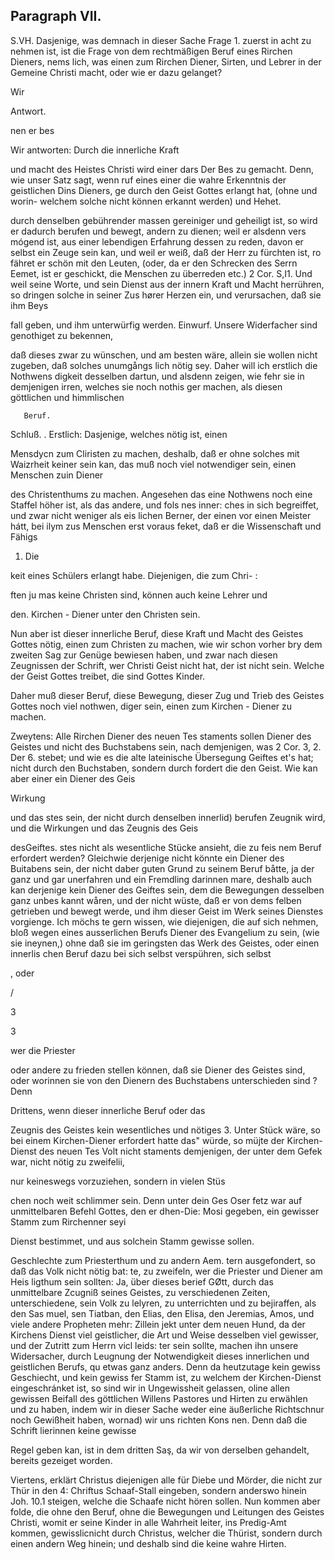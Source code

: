 

<!-- Seite 389 -->
Paragraph VII.
--------------

S.VH. Dasjenige, was demnach in dieser Sache Frage 1. zuerst in acht zu nehmen ist, ist die Frage von dem rechtmäßigen Beruf eines Rirchen Dieners, nems lich, was einen zum Rirchen Diener, Sirten, und Lebrer in der Gemeine Christi macht, oder wie er dazu gelanget?

Wir



Antwort.

nen er bes
<!-- Seite 390 -->
Wir antworten: Durch die innerliche Kraft

und macht des Heistes Christi wird einer dars Der Bes zu gemacht. Denn, wie unser Satz sagt, wenn ruf eines einer die wahre Erkenntnis der geistlichen Dins Dieners, ge durch den Geist Gottes erlangt hat, (ohne und worin- welchem solche nicht können erkannt werden) und Hehet.

durch denselben gebührender massen gereiniger und geheiligt ist, so wird er dadurch berufen und bewegt, andern zu dienen; weil er alsdenn vers mógend ist, aus einer lebendigen Erfahrung dessen zu reden, davon er selbst ein Zeuge sein kan, und weil er weiß, daß der Herr zu fürchten ist, ro fähret er schön mit den Leuten, (oder, da er den Schrecken des Serrn Eemet, ist er geschickt, die Menschen zu überreden etc.) 2 Cor. S,I1. Und weil seine Worte, und sein Dienst aus der innern Kraft und Macht herrühren, so dringen solche in seiner Zus hører Herzen ein, und verursachen, daß sie ihm Beys

fall geben, und ihm unterwürfig werden. Einwurf. Unsere Widerfacher sind genothiget zu bekennen,

daß dieses zwar zu wünschen, und am besten wäre,
allein sie wollen nicht zugeben, daß solches unumgångs
 lich nötig sey. Daher will ich erstlich die Nothwens
digkeit desselben dartun, und alsdenn zeigen, wie
fehr sie in demjenigen irren, welches sie noch nothis
ger machen, als diesen göttlichen und himmlischen

       Beruf.
Schluß. . Erstlich: Dasjenige, welches nötig ist, einen

Mensdycn zum Cliristen zu machen, deshalb, daß er ohne
solches mit Waizrheit keiner sein kan, das muß noch
viel notwendiger sein, einen Menschen zuin Diener

des Christenthums zu machen. Angesehen das eine Nothwens noch eine Staffel höher ist, als das andere, und fols nes inner: ches in sich begreiffet, und zwar nicht weniger als eis lichen Berner, der einen vor einen Meister hátt, bei ilym zus Menschen erst voraus feket, daß er die Wissenschaft und Fähigs


1. Die
<!-- Seite 391 -->
keit eines Schülers erlangt habe. Diejenigen, die zum Chri- :

ften ju mas keine Christen sind, können auch keine Lehrer und

den. Kirchen - Diener unter den Christen sein.

Nun aber ist dieser innerliche Beruf, diese Kraft und Macht des Geistes Gottes nötig, einen zum Christen zu machen, wie wir schon vorher bry dem zweiten Sag zur Genüge bewiesen haben, und zwar nach diesen Zeugnissen der Schrift, wer Christi Geist nicht hat, der ist nicht sein. Welche der Geist Gottes treibet, die sind Gottes Kinder.

Daher muß dieser Beruf, diese Bewegung, dieser Zug und Trieb des Geistes Gottes noch viel nothwen, diger sein, einen zum Kirchen - Diener zu machen.

Zweytens: Alle Rirchen Diener des neuen Tes staments sollen Diener des Geistes und nicht des Buchstabens sein, nach demjenigen, was 2 Cor. 3, 2. Der 6. stebet; und wie es die alte lateinische Übersegung Geiftes et's hat; nicht durch den Buchstaben, sondern durch fordert die den Geist. Wie kan aber einer ein Diener des Geis

Wirkung

und das stes sein, der nicht durch denselben innerlid) berufen Zeugnik wird, und die Wirkungen und das Zeugnis des Geis

desGeiftes. stes nicht als wesentliche Stücke ansieht, die zu feis nem Beruf erfordert werden? Gleichwie derjenige nicht könnte ein Diener des Buitabens sein, der nicht daber guten Grund zu seinem Beruf båtte, ja der ganz und gar unerfahren und ein Fremdling darinnen mare, deshalb auch kan derjenige kein Diener des Geiftes sein, dem die Bewegungen desselben ganz unbes kannt wåren, und der nicht wüste, daß er von dems felben getrieben und bewegt werde, und ihm dieser Geist im Werk seines Dienstes vorgienge. Ich möchs te gern wissen, wie diejenigen, die auf sich nehmen, bloß wegen eines ausserlichen Berufs Diener des Evangelium zu sein, (wie sie ineynen,) ohne daß sie im geringsten das Werk des Geistes, oder einen innerlis chen Beruf dazu bei sich selbst verspühren, sich selbst

, oder

/

3

3



wer die Priester
<!-- Seite 392 -->
oder andere zu frieden stellen können, daß sie Diener des Geistes sind, oder worinnen sie von den Dienern des Buchstabens unterschieden sind ? Denn

Drittens, wenn dieser innerliche Beruf oder das

Zeugnis des Geistes kein wesentliches und nötiges 3. Unter Stück wäre, so bei einem Kirchen-Diener erfordert hatte das" würde, so müjte der Kirchen-Dienst des neuen Tes Volt nicht staments demjenigen, der unter dem Gefek war, nicht nötig zu zweifelii,

nur keineswegs vorzuziehen, sondern in vielen Stüs

chen noch weit schlimmer sein. Denn unter dein Ges Oser fetz war auf unmittelbaren Befehl Gottes, den er dhen-Die: Mosi gegeben, ein gewisser Stamm zum Rirchenner seyi

Dienst bestimmet, und aus solchein Stamm gewisse sollen.

Geschlechte zum Priesterthum und zu andern Aem. tern ausgefondert, so daß das Volk nicht nötig bat: te, zu zweifeln, wer die Priester und Diener am Heis ligthum sein sollten: Ja, über dieses berief GØtt, durch das unmittelbare Zcugniß seines Geistes, zu verschiedenen Zeiten, unterschiedene, sein Volk zu lelyren, zu unterrichten und zu bejiraffen, als den Sas muel, sen Tiatban, den Elias, den Elisa, den Jeremias, Amos, und viele andere Propheten mehr: Zillein jekt unter dem neuen Hund, da der Kirchens Dienst viel geistlicher, die Art und Weise desselben viel gewisser, und der Zutritt zum Herrn vicl leids: ter sein sollte, machen ihn unsere Widersacher, durch Leugnung der Notwendigkeit dieses innerlichen und geistlichen Berufs, qu etwas ganz anders. Denn da heutzutage kein gewiss Geschiecht, und kein gewiss fer Stamm ist, zu welchem der Kirchen-Dienst eingeschránket ist, so sind wir in Ungewissheit gelassen, oline allen gewissen Beifall des göttlichen Willens Pastores und Hirten zu erwählen und zu haben, indem wir in dieser Sache weder eine äußerliche Richtschnur noch Gewißheit haben, wornad) wir uns richten Kons nen. Denn daß die Schrift lierinnen keine gewisse

<!-- Seite 393 -->

Regel geben kan, ist in dem dritten Saş, da wir von derselben gehandelt, bereits gezeiget worden.

Viertens, erklärt Christus diejenigen alle für Diebe und Mörder, die nicht zur Thür in den 4: Chriftus Schaaf-Stall eingeben, sondern anderswo hinein Joh. 10.1 steigen, welche die Schaafe nicht hören sollen. Nun kommen aber folde, die ohne den Beruf, ohne die Bewegungen und Leitungen des Geistes Christi, womit er seine Kinder in alle Wahrheit leiter, ins Predig-Amt kommen, gewisslicnicht durch Christus, welcher die Thürist, sondern durch einen andern Weg hinein; und deshalb
 sind die keine wahre Hirten.

